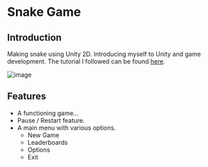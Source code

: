 # Snake Game

## Introduction
Making snake using Unity 2D. Introducing myself to Unity and game development. The tutorial I followed can be found [here](https://noobtuts.com/unity/2d-snake-game).

![image](https://user-images.githubusercontent.com/62619786/202430297-ebd5323d-080c-4840-ac03-d64884fe6871.png)

## Features

* A functioning game...
* Pause / Restart feature.
* A main menu with various options.
    * New Game
    * Leaderboards
    * Options
    * Exit
